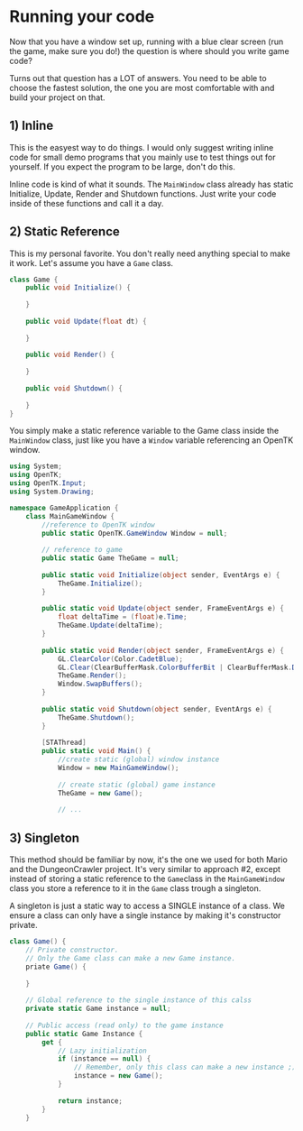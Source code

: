 # Running your code
Now that you have a window set up, running with a blue clear screen (run the game, make sure you do!) the question is where should you write game code?

Turns out that question has a LOT of answers. You need to be able to choose the fastest solution, the one you are most comfortable with and build your project on that.


## 1) Inline
This is the easyest way to do things. I would only suggest writing inline code for small demo programs that you mainly use to test things out for yourself. If you expect the program to be large, don't do this.

Inline code is kind of what it sounds. The ```MainWindow``` class already has static Initialize, Update, Render and Shutdown functions. Just write your code inside of these functions and call it a day.

## 2) Static Reference
This is my personal favorite. You don't really need anything special to make it work. Let's assume you have a ```Game``` class.

```cs
class Game {
    public void Initialize() {
    
    }
    
    public void Update(float dt) {
    
    }
    
    public void Render() {
    
    }
    
    public void Shutdown() {
    
    }
}
```

You simply make a static reference variable to the Game class inside the ```MainWindow``` class, just like you have a ```Window``` variable referencing an OpenTK window.

```cs
using System;
using OpenTK;
using OpenTK.Input;
using System.Drawing;

namespace GameApplication {
    class MainGameWindow {
        //reference to OpenTK window
        public static OpenTK.GameWindow Window = null;
        
        // reference to game
        public static Game TheGame = null;
        
        public static void Initialize(object sender, EventArgs e) {
            TheGame.Initialize();
        }
        
        public static void Update(object sender, FrameEventArgs e) {
            float deltaTime = (float)e.Time;
            TheGame.Update(deltaTime);
        }
        
        public static void Render(object sender, FrameEventArgs e) {
            GL.ClearColor(Color.CadetBlue);
            GL.Clear(ClearBufferMask.ColorBufferBit | ClearBufferMask.DepthBufferBit);
            TheGame.Render();
            Window.SwapBuffers();
        }
        
        public static void Shutdown(object sender, EventArgs e) {
            TheGame.Shutdown();
        }
        
        [STAThread]
        public static void Main() {
            //create static (global) window instance
            Window = new MainGameWindow();
        
            // create static (global) game instance
            TheGame = new Game();
            
            // ...
```

## 3) Singleton
This method should be familiar by now, it's the one we used for both Mario and the DungeonCrawler project. It's very similar to approach #2, except instead of storing a static reference to the ```Game```class in the ```MainGameWindow``` class you store a reference to it in the ```Game``` class trough a singleton.

A singleton is just a static way to access a SINGLE instance of a class. We ensure a class can only have a single instance by making it's constructor private.

```cs
class Game() {
    // Private constructor. 
    // Only the Game class can make a new Game instance.
    priate Game() {
    
    }
    
    // Global reference to the single instance of this calss
    private static Game instance = null;
    
    // Public access (read only) to the game instance
    public static Game Instance {
        get {
            // Lazy initialization
            if (instance == null) {
                // Remember, only this class can make a new instance ;)
                instance = new Game();
            }
            
            return instance;
        }
    }
```
